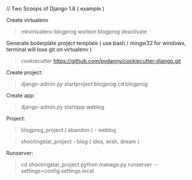 
// Two Scoops of Django 1.8 ( example )

Create virtualenv
> mkvirtualenv blogprog
> workon blogprog
> deactivate

Generate boilerplate project template
( use bash / mingw32 for windows, terminal will lose git on virtualenv )
> cookiecutter https://github.com/pydanny/cookiecutter-django.git


Create project:
> django-admin.py startproject blogprog
> cd blogprog

Create app:
> django-admin.py startapp weblog


Project:
> blogprog_project ( abandon )
    - weblog

> shootingstar_project
    - blog ( idea, wish, dream )

Runserver:
> cd shootingstar_project
> python manage.py runserver --settings=config.settings.local
